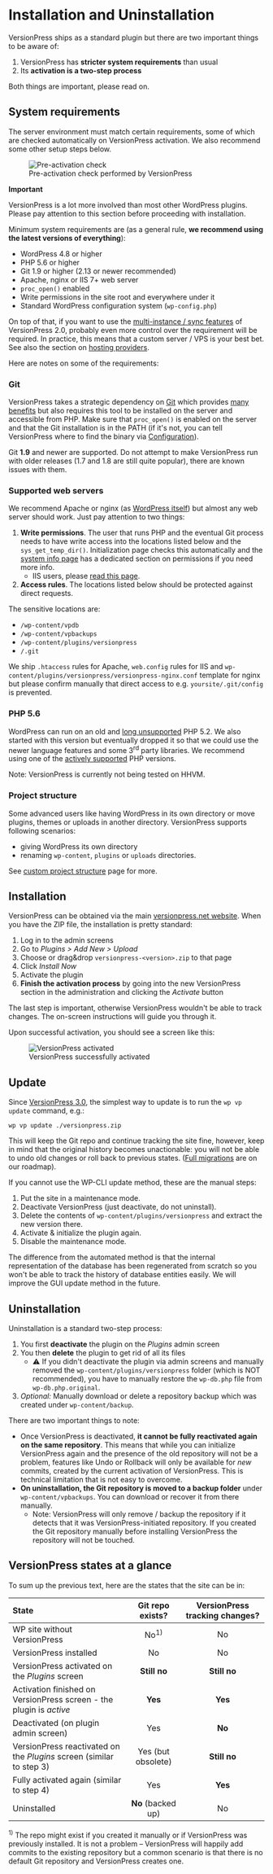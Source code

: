 # Installation and Uninstallation

VersionPress ships as a standard plugin but there are two important things to be aware of:

1. VersionPress has **stricter system requirements** than usual
2. Its **activation is a two-step process**

Both things are important, please read on.


## System requirements

The server environment must match certain requirements, some of which are checked automatically on VersionPress activation. We also recommend some other setup steps below.

<figure style="width: 80%;">
  <img src="https://cloud.githubusercontent.com/assets/101152/26038379/7f8dbaf0-3907-11e7-92f4-3d211ae0d882.png" alt="Pre-activation check" /> 
  <figcaption>Pre-activation check performed by VersionPress</figcaption>
</figure>

<div class="important">
  <p><strong>Important</strong></p>
  <p>VersionPress is a lot more involved than most other WordPress plugins. Please pay attention to this section before proceeding with installation.</p> 
</div>

Minimum system requirements are (as a general rule, **we recommend using the latest versions of everything**):

 - WordPress 4.8 or higher
 - PHP 5.6 or higher
 - Git 1.9 or higher (2.13 or newer recommended)
 - Apache, nginx or IIS 7+ web server
 - `proc_open()` enabled
 - Write permissions in the site root and everywhere under it
 - Standard WordPress configuration system (`wp-config.php`)

On top of that, if you want to use the [multi-instance / sync features](../sync) of VersionPress 2.0, probably even more control over the requirement will be required. In practice, this means that a custom server / VPS is your best bet. See also the section on [hosting providers](../integrations/hosts).

Here are notes on some of the requirements:


### Git

VersionPress takes a strategic dependency on [Git](http://git-scm.com/) which provides [many benefits](../feature-focus/git) but also requires this tool to be installed on the server and accessible from PHP. Make sure that `proc_open()` is enabled on the server and that the Git installation is in the PATH (if it's not, you can tell VersionPress where to find the binary via [Configuration](./configuration)).

Git **1.9** and newer are supported. Do not attempt to make VersionPress run with older releases (1.7 and 1.8 are still quite popular), there are known issues with them.


### Supported web servers

We recommend Apache or nginx (as [WordPress itself](https://wordpress.org/about/requirements/)) but almost any web server should work. Just pay attention to two things:

 1. **Write permissions**. The user that runs PHP and the eventual Git process needs to have write access into the locations listed below and the `sys_get_temp_dir()`. Initialization page checks this automatically and the [system info page](../troubleshooting/system-info-page) has a dedicated section on permissions if you need more info.
     - IIS users, please [read this page](../troubleshooting/iis).
 2. **Access rules**. The locations listed below should be protected against direct requests.

The sensitive locations are:

 - `/wp-content/vpdb`
 - `/wp-content/vpbackups`
 - `/wp-content/plugins/versionpress`
 - `/.git`

We ship `.htaccess` rules for Apache, `web.config` rules for IIS and `wp-content/plugins/versionpress/versionpress-nginx.conf` template for nginx but please confirm manually that direct access to e.g. `yoursite/.git/config` is prevented.


### PHP 5.6

WordPress can run on an old and [long unsupported](http://php.net/eol.php) PHP 5.2. We also started with this version but eventually dropped it so that we could use the newer language features and some 3<sup>rd</sup> party libraries. We recommend using one of the [actively supported](http://php.net/supported-versions.php) PHP versions.

Note: VersionPress is currently not being tested on HHVM.


### Project structure

Some advanced users like having WordPress in its own directory or move plugins, themes or uploads in another directory. VersionPress supports following scenarios:

- giving WordPress its own directory
- renaming `wp-content`, `plugins` or `uploads` directories.

See [custom project structure](../feature-focus/custom-project-structure) page for more.

## Installation

VersionPress can be obtained via the main [versionpress.net website](https://versionpress.net/). When you have the ZIP file, the installation is pretty standard:

1. Log in to the admin screens
2. Go to *Plugins > Add New > Upload*
3. Choose or drag&drop `versionpress-<version>.zip` to that page
4. Click *Install Now*
5. Activate the plugin
6. **Finish the activation process** by going into the new VersionPress section in the administration and clicking the *Activate* button

The last step is important, otherwise VersionPress wouldn't be able to track changes. The on-screen instructions will guide you through it.

Upon successful activation, you should see a screen like this:

<figure style="width: 80%;">
  <img src="https://cloud.githubusercontent.com/assets/101152/26038360/1f325f26-3907-11e7-9993-0e25ff3299d7.png" alt="VersionPress activated" /> 
  <figcaption>VersionPress successfully activated</figcaption>
</figure>


## Update

Since [VersionPress 3.0](../release-notes/3.0), the simplest way to update is to run the `wp vp update` command, e.g.:

```
wp vp update ./versionpress.zip
```

This will keep the Git repo and continue tracking the site fine, however, keep in mind that the original history becomes unactionable: you will not be able to undo old changes or roll back to previous states. ([Full migrations](https://github.com/versionpress/versionpress/issues/275) are on our roadmap). 

If you cannot use the WP-CLI update method, these are the manual steps:

1. Put the site in a maintenance mode.
2. Deactivate VersionPress (just deactivate, do not uninstall).
3. Delete the contents of `wp-content/plugins/versionpress` and extract the new version there.
4. Activate & initialize the plugin again.
5. Disable the maintenance mode.

The difference from the automated method is that the internal representation of the database has been regenerated from scratch so you won't be able to track the history of database entities easily. We will improve the GUI update method in the future.


## Uninstallation

Uninstallation is a standard two-step process:

1. You first **deactivate** the plugin on the *Plugins* admin screen
2. You then **delete** the plugin to get rid of all its files
    - :warning: If you didn't deactivate the plugin via admin screens and manually removed the `wp-content/plugins/versionpress` folder (which is NOT recommended), you have to manually restore the `wp-db.php` file from `wp-db.php.original`.
3. *Optional:* Manually download or delete a repository backup which was created under `wp-content/backup`. 

There are two important things to note:

* Once VersionPress is deactivated, **it cannot be fully reactivated again on the same repository**. This means that while you can initialize VersionPress again and the presence of the old repository will not be a problem, features like Undo or Rollback will only be available for *new* commits, created by the current activation of VersionPress. This is technical limitation that is not easy to overcome.
* **On uninstallation, the Git repository is moved to a backup folder** under `wp-content/vpbackups`. You can download or recover it from there manually.
    * Note: VersionPress will only remove / backup the repository if it detects that it was VersionPress-initiated repository. If you created the Git repository manually before installing VersionPress the repository will not be touched.  


## VersionPress states at a glance

To sum up the previous text, here are the states that the site can be in:

| State | Git repo exists? | VersionPress tracking changes? |
| :------------- | :-----: | :-----: |
| WP site without VersionPress | No<sup>1)</sup> | No |
| VersionPress installed  | No | No |
| VersionPress activated on the *Plugins* screen | **Still no** | **Still no** |
| Activation finished on VersionPress screen - the plugin is *active* | **Yes** | **Yes** |
| Deactivated (on plugin admin screen) | Yes | **No** |
| VersionPress reactivated on the *Plugins* screen (similar to step 3) | Yes (but obsolete) | **Still no** |
| Fully activated again (similar to step 4) | Yes | **Yes** |
| Uninstalled | **No** (backed up) | No |
 
<sup>1)</sup> The repo might exist if you created it manually or if VersionPress was previously installed. It is not a problem – VersionPress will happily add commits to the existing repository but a common scenario is that there is no default Git repository and VersionPress creates one.


